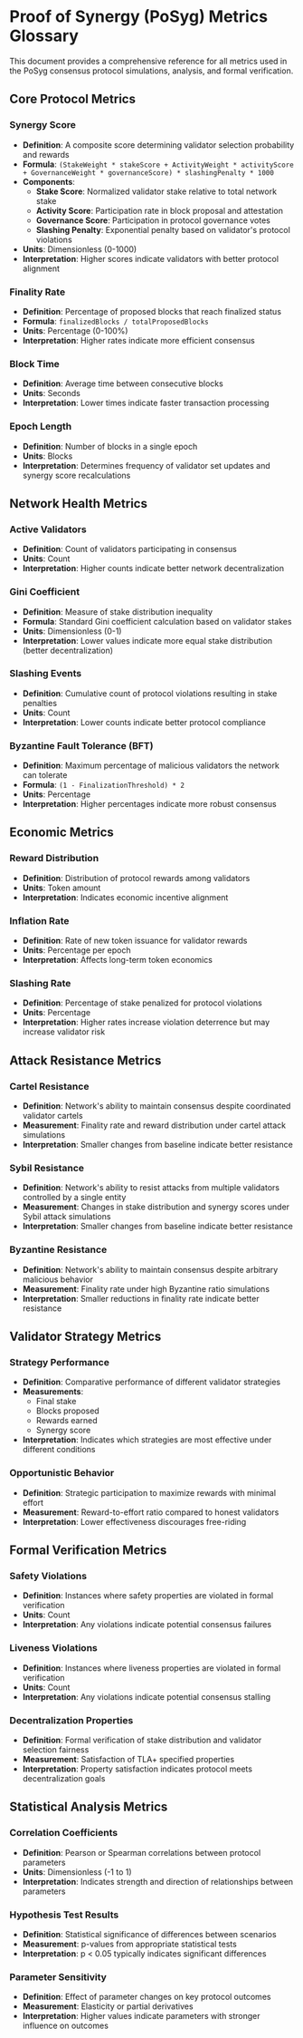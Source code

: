 # Proof of Synergy (PoSyg) Metrics Glossary

This document provides a comprehensive reference for all metrics used in the PoSyg consensus protocol simulations, analysis, and formal verification.

## Core Protocol Metrics

### Synergy Score
- **Definition**: A composite score determining validator selection probability and rewards
- **Formula**: `(StakeWeight * stakeScore + ActivityWeight * activityScore + GovernanceWeight * governanceScore) * slashingPenalty * 1000`
- **Components**:
  - **Stake Score**: Normalized validator stake relative to total network stake
  - **Activity Score**: Participation rate in block proposal and attestation
  - **Governance Score**: Participation in protocol governance votes
  - **Slashing Penalty**: Exponential penalty based on validator's protocol violations
- **Units**: Dimensionless (0-1000)
- **Interpretation**: Higher scores indicate validators with better protocol alignment

### Finality Rate
- **Definition**: Percentage of proposed blocks that reach finalized status
- **Formula**: `finalizedBlocks / totalProposedBlocks`
- **Units**: Percentage (0-100%)
- **Interpretation**: Higher rates indicate more efficient consensus

### Block Time
- **Definition**: Average time between consecutive blocks
- **Units**: Seconds
- **Interpretation**: Lower times indicate faster transaction processing

### Epoch Length
- **Definition**: Number of blocks in a single epoch
- **Units**: Blocks
- **Interpretation**: Determines frequency of validator set updates and synergy score recalculations

## Network Health Metrics

### Active Validators
- **Definition**: Count of validators participating in consensus
- **Units**: Count
- **Interpretation**: Higher counts indicate better network decentralization

### Gini Coefficient
- **Definition**: Measure of stake distribution inequality
- **Formula**: Standard Gini coefficient calculation based on validator stakes
- **Units**: Dimensionless (0-1)
- **Interpretation**: Lower values indicate more equal stake distribution (better decentralization)

### Slashing Events
- **Definition**: Cumulative count of protocol violations resulting in stake penalties
- **Units**: Count
- **Interpretation**: Lower counts indicate better protocol compliance

### Byzantine Fault Tolerance (BFT)
- **Definition**: Maximum percentage of malicious validators the network can tolerate
- **Formula**: `(1 - FinalizationThreshold) * 2`
- **Units**: Percentage
- **Interpretation**: Higher percentages indicate more robust consensus

## Economic Metrics

### Reward Distribution
- **Definition**: Distribution of protocol rewards among validators
- **Units**: Token amount
- **Interpretation**: Indicates economic incentive alignment

### Inflation Rate
- **Definition**: Rate of new token issuance for validator rewards
- **Units**: Percentage per epoch
- **Interpretation**: Affects long-term token economics

### Slashing Rate
- **Definition**: Percentage of stake penalized for protocol violations
- **Units**: Percentage
- **Interpretation**: Higher rates increase violation deterrence but may increase validator risk

## Attack Resistance Metrics

### Cartel Resistance
- **Definition**: Network's ability to maintain consensus despite coordinated validator cartels
- **Measurement**: Finality rate and reward distribution under cartel attack simulations
- **Interpretation**: Smaller changes from baseline indicate better resistance

### Sybil Resistance
- **Definition**: Network's ability to resist attacks from multiple validators controlled by a single entity
- **Measurement**: Changes in stake distribution and synergy scores under Sybil attack simulations
- **Interpretation**: Smaller changes from baseline indicate better resistance

### Byzantine Resistance
- **Definition**: Network's ability to maintain consensus despite arbitrary malicious behavior
- **Measurement**: Finality rate under high Byzantine ratio simulations
- **Interpretation**: Smaller reductions in finality rate indicate better resistance

## Validator Strategy Metrics

### Strategy Performance
- **Definition**: Comparative performance of different validator strategies
- **Measurements**:
  - Final stake
  - Blocks proposed
  - Rewards earned
  - Synergy score
- **Interpretation**: Indicates which strategies are most effective under different conditions

### Opportunistic Behavior
- **Definition**: Strategic participation to maximize rewards with minimal effort
- **Measurement**: Reward-to-effort ratio compared to honest validators
- **Interpretation**: Lower effectiveness discourages free-riding

## Formal Verification Metrics

### Safety Violations
- **Definition**: Instances where safety properties are violated in formal verification
- **Units**: Count
- **Interpretation**: Any violations indicate potential consensus failures

### Liveness Violations
- **Definition**: Instances where liveness properties are violated in formal verification
- **Units**: Count
- **Interpretation**: Any violations indicate potential consensus stalling

### Decentralization Properties
- **Definition**: Formal verification of stake distribution and validator selection fairness
- **Measurement**: Satisfaction of TLA+ specified properties
- **Interpretation**: Property satisfaction indicates protocol meets decentralization goals

## Statistical Analysis Metrics

### Correlation Coefficients
- **Definition**: Pearson or Spearman correlations between protocol parameters
- **Units**: Dimensionless (-1 to 1)
- **Interpretation**: Indicates strength and direction of relationships between parameters

### Hypothesis Test Results
- **Definition**: Statistical significance of differences between scenarios
- **Measurement**: p-values from appropriate statistical tests
- **Interpretation**: p < 0.05 typically indicates significant differences

### Parameter Sensitivity
- **Definition**: Effect of parameter changes on key protocol outcomes
- **Measurement**: Elasticity or partial derivatives
- **Interpretation**: Higher values indicate parameters with stronger influence on outcomes